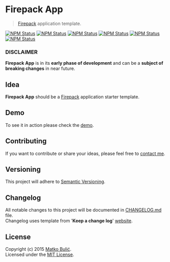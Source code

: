 # Firepack App
> [Firepack](https://github.com/bulicmatko/firepack/) application template.

[![NPM Status](https://img.shields.io/npm/v/firepack-app.svg?style=flat-square)](https://www.npmjs.com/package/firepack-app)
[![NPM Status](https://img.shields.io/david/strongloop/firepack-app.svg?style=flat-square)](https://www.npmjs.org/package/firepack-app)
[![NPM Status](https://img.shields.io/david/dev/strongloop/firepack-app.svg?style=flat-square)](https://www.npmjs.org/package/firepack-app)
[![NPM Status](https://img.shields.io/npm/dm/firepack-app.svg?style=flat-square)](https://www.npmjs.org/package/firepack-app)
[![NPM Status](https://img.shields.io/npm/dt/firepack-app.svg?style=flat-square)](https://www.npmjs.org/package/firepack-app)
[![NPM Status](https://img.shields.io/npm/l/firepack-app.svg?style=flat-square)](https://www.npmjs.org/package/firepack-app)

### DISCLAIMER
**Firepack App** is in its **early phase of development** and can be a **subject of breaking changes** in near future.

## Idea
**Firepack App** should be a [Firepack](https://bulicmatko.github.io/firepack/) application starter template.

## Demo
To see it in action please check the [demo](https://bulicmatko.github.io/firepack-app/).

## Contributing
If you want to contribute or share your ideas, please feel free to [contact me](mailto:bulicmatko@gmail.com).

## Versioning
This project will adhere to [Semantic Versioning](http://semver.org/).

## Changelog
All notable changes to this project will be documented in
[CHANGELOG.md](https://github.com/bulicmatko/firepack-app/blob/master/CHANGELOG.md) file.  
Changelog uses template from '**Keep a change log**' [website](http://keepachangelog.com/).

## License
Copyright (c) 2015 [Matko Bulić](mailto:bulicmatko@gmail.com).  
Licensed under the [MIT License](https://github.com/bulicmatko/firepack-app/blob/master/LICENSE).
